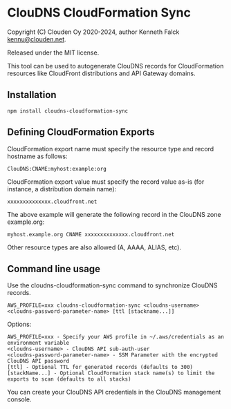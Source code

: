 # ClouDNS CloudFormation Sync

Copyright (C) Clouden Oy 2020-2024, author Kenneth Falck <kennu@clouden.net>.

Released under the MIT license.

This tool can be used to autogenerate ClouDNS records for CloudFormation resources like CloudFront distributions and API Gateway domains.

## Installation

    npm install cloudns-cloudformation-sync

## Defining CloudFormation Exports

CloudFormation export name must specify the resource type and record hostname as follows:

    ClouDNS:CNAME:myhost:example:org

CloudFormation export value must specify the record value as-is (for instance, a distribution domain name):

    xxxxxxxxxxxxxx.cloudfront.net

The above example will generate the following record in the ClouDNS zone example.org:

    myhost.example.org CNAME xxxxxxxxxxxxxx.cloudfront.net

Other resource types are also allowed (A, AAAA, ALIAS, etc).

## Command line usage

Use the cloudns-cloudformation-sync command to synchronize ClouDNS records.

    AWS_PROFILE=xxx cloudns-cloudformation-sync <cloudns-username> <cloudns-password-parameter-name> [ttl [stackname...]]

Options:

    AWS_PROFILE=xxx - Specify your AWS profile in ~/.aws/credentials as an environment variable
    <cloudns-username> - ClouDNS API sub-auth-user
    <cloudns-password-parameter-name> - SSM Parameter with the encrypted ClouDNS API password
    [ttl] - Optional TTL for generated records (defaults to 300)
    [stackName...] - Optional CloudFormation stack name(s) to limit the exports to scan (defaults to all stacks)

You can create your ClouDNS API credentials in the ClouDNS management console.
